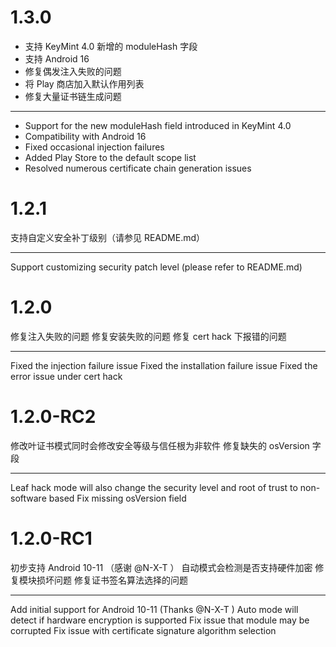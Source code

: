 # 1.3.0

- 支持 KeyMint 4.0 新增的 moduleHash 字段
- 支持 Android 16
- 修复偶发注入失败的问题
- 将 Play 商店加入默认作用列表
- 修复大量证书链生成问题

---

- Support for the new moduleHash field introduced in KeyMint 4.0
- Compatibility with Android 16
- Fixed occasional injection failures 
- Added Play Store to the default scope list
- Resolved numerous certificate chain generation issues

# 1.2.1

支持自定义安全补丁级别（请参见 README.md）

---

Support customizing security patch level (please refer to README.md)

# 1.2.0

修复注入失败的问题
修复安装失败的问题
修复 cert hack 下报错的问题

---

Fixed the injection failure issue
Fixed the installation failure issue
Fixed the error issue under cert hack

# 1.2.0-RC2

修改叶证书模式同时会修改安全等级与信任根为非软件
修复缺失的 osVersion 字段

---

Leaf hack mode will also change the security level and root of trust to non-software based
Fix missing osVersion field

# 1.2.0-RC1

初步支持 Android 10-11 （感谢 @N-X-T ）
自动模式会检测是否支持硬件加密
修复模块损坏问题
修复证书签名算法选择的问题

---

Add initial support for Android 10-11 (Thanks @N-X-T )
Auto mode will detect if hardware encryption is supported
Fix issue that module may be corrupted
Fix issue with certificate signature algorithm selection
